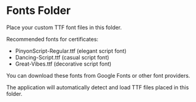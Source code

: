 
# Fonts Folder

Place your custom TTF font files in this folder.

Recommended fonts for certificates:
- PinyonScript-Regular.ttf (elegant script font)
- Dancing-Script.ttf (casual script font)
- Great-Vibes.ttf (decorative script font)

You can download these fonts from Google Fonts or other font providers.

The application will automatically detect and load TTF files placed in this folder.
